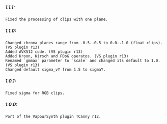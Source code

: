 ##### 1.1.1:
    Fixed the processing of clips with one plane.

##### 1.1.0:
    Changed chroma planes range from -0.5..0.5 to 0.0..1.0 (float clips). (VS plugin r13)
    Added AVX512 code. (VS plugin r13)
    Added Kroon, Kirsch and FDoG operatos. (VS plugin r13)
    Renamed `gmmax` parameter to `scale` and changed its default to 1.0. (VS plugin r13)
    Changed default sigma_vY from 1.5 to sigmaY.

##### 1.0.1:
    Fixed sigma for RGB clips.

##### 1.0.0:
    Port of the VapourSynth plugin TCanny r12.
